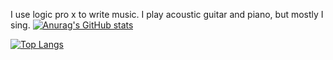 I use logic pro x to write music.
I play acoustic guitar and piano, but mostly I sing.
[![Anurag's GitHub stats](https://github-readme-stats.vercel.app/api?username=letusmelt)](https://github.com/anuraghazra/github-readme-stats)

[![Top Langs](https://github-readme-stats.vercel.app/api/top-langs/?username=letusmelt)](https://github.com/anuraghazra/github-readme-stats)

